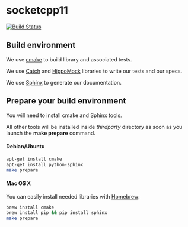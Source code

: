 # socketcpp11

[![Build Status](https://travis-ci.org/bcachet/socketcpp11.png)](https://travis-ci.org/bcachet/socketcpp11)

## Build environment

 We use [cmake](http://cmake.org) to build library and associated tests.

 We use [Catch](https://github.com/philsquared/Catch) and [HippoMock](http://www.assembla.com/spaces/hippomocks/) libraries to write our tests and our specs.

 We use [Sphinx](http://sphinx.pocoo.org) to generate our documentation.

## Prepare your build environment

You will need to install cmake and Sphinx tools.

All other tools will be installed inside *thirdparty* directory as soon as you launch the **make prepare** command.

#### Debian/Ubuntu

```bash
apt-get install cmake
apt-get install python-sphinx
make prepare
```
#### Mac OS X

You can easily install needed libraries with [Homebrew](http://mxcl.github.com/homebrew/):

```bash
brew install cmake
brew install pip && pip install sphinx
make prepare
```
